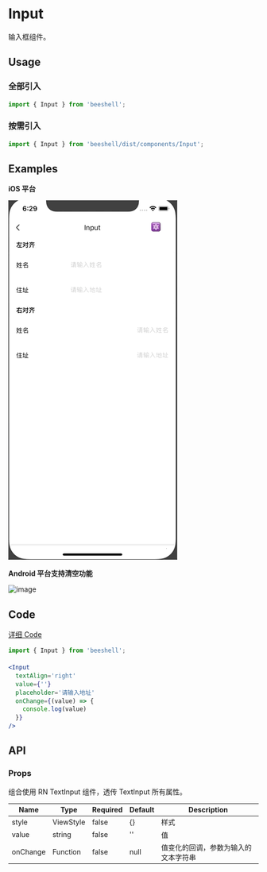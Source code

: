 # Input

输入框组件。

## Usage

### 全部引入
```js
import { Input } from 'beeshell';
```

### 按需引入
```js
import { Input } from 'beeshell/dist/components/Input';
```

## Examples

**iOS 平台**

![image](../images/Input/1.gif)

**Android 平台支持清空功能**

![image](../images/Input/2.gif)

## Code

[详细 Code](../../examples/Input/index.tsx)

```jsx
import { Input } from 'beeshell';

<Input
  textAlign='right'
  value={''}
  placeholder='请输入地址'
  onChange={(value) => {
    console.log(value)
  }}
/>

```

## API

### Props

组合使用 RN TextInput 组件，透传 TextInput 所有属性。

| Name | Type | Required | Default | Description |
| ---- | ---- | ---- | ---- | ---- |
| style | ViewStyle | false | {} | 样式 |
| value | string | false | '' | 值 |
| onChange | Function | false | null | 值变化的回调，参数为输入的文本字符串 |
